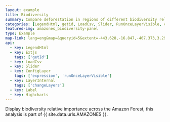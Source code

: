 ```yaml
---
layout: example
title: Biodiversity
summary: Compare deforestation in regions of different biodiversity relevance.
categories: [LegendHtml, getid, LoadCsv, Slider, RunOnceLayerVisible, changeLayers, Label, Highcharts]
featured-img: amazones_biodiversity-panel
type: Example
map-link: lang=eng&map=&queryid=5&extent=-443.628,-16.847,-407.373,3.294&tools=helpintro,layerchooser,zoomextent,customzoom,getfeature,hovershowlegend&options=scale,startopened,hidestylechooser,enablequeries,capabilities&visiblelayers=-1
api: 
  - key: LegendHtml
  - key: Extjs
    tags: ['getId']
  - key: LoadCsv
  - key: Slider
  - key: ConfigLayer
    tags: ['expression', 'runOnceLayerVisible']
  - key: LayerInternal
    tags: ['changeLayers']
  - key: Label
  - key: Highcharts
---
```

Display biodiversity relative importance across the Amazon Forest, this analysis is part of {{ site.data.urls.AMAZONES }}.
